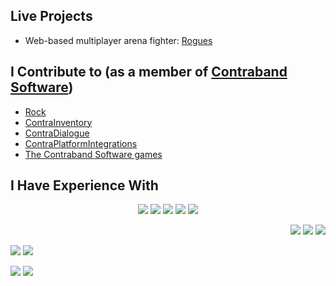 ## Live Projects

- Web-based multiplayer arena fighter: [Rogues](https://rogues.seraph.parts/)

## I Contribute to (as a member of [Contraband Software](https://github.com/Contraband-Software/))

- [Rock](https://github.com/Contraband-Software/Rock/)
- [ContraInventory](https://github.com/Contraband-Software/ContraInventory)
- [ContraDialogue](https://github.com/Contraband-Software/ContraDialogue)
- [ContraPlatformIntegrations](https://github.com/Contraband-Software/ContraPlatformIntegrations)
- [The Contraband Software games](https://github.com/Contraband-Software)

## I Have Experience With

<div align="center">

![](https://img.shields.io/badge/Python-FFD43B?style=for-the-badge&logo=python&logoColor=blue)
![](https://img.shields.io/badge/C%2B%2B-00599C?style=for-the-badge&logo=c%2B%2B&logoColor=white)
![](https://img.shields.io/badge/C%23-239120?style=for-the-badge&logo=c-sharp&logoColor=white)
![](https://img.shields.io/badge/Haskell-5D4F85?style=for-the-badge&logo=haskell&logoColor=white)
![](https://img.shields.io/badge/OpenJDK-ED8B00?style=for-the-badge&logo=openjdk&logoColor=white)


<div align="right">

![](https://img.shields.io/badge/HTML5-E34F26?style=for-the-badge&logo=html5&logoColor=white)
![](https://img.shields.io/badge/CSS3-1572B6?style=for-the-badge&logo=css3&logoColor=white)
![](https://img.shields.io/badge/JavaScript-323330?style=for-the-badge&logo=javascript&logoColor=F7DF1E)

</div>

</div>

![](https://img.shields.io/badge/Unity-100000?style=for-the-badge&logo=unity&logoColor=white)
![](https://img.shields.io/badge/.NET-512BD4?style=for-the-badge&logo=dotnet&logoColor=white)

![](https://img.shields.io/badge/Ubuntu-E95420?style=for-the-badge&logo=ubuntu&logoColor=white)
![](https://img.shields.io/badge/Windows-0078D6?style=for-the-badge&logo=windows&logoColor=white)

